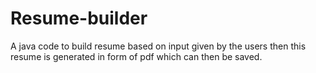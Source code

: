 # Resume-builder
A java code to build resume based on input given by the users then this resume is generated in form of pdf which can then be saved.
